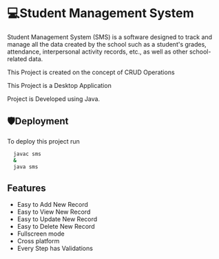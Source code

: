 
# 💻Student Management System


Student Management System (SMS) is a software designed to track and manage all the data created by the school such as a student's grades, attendance, interpersonal activity records, etc., as well as other school-related data.

This Project is created on the concept of CRUD Operations

This Project is a Desktop Application

Project is Developed using Java.



## 🛡Deployment

To deploy this project run

```bash
  javac sms
  &
  java sms
```


## Features

- Easy to Add New Record
- Easy to View New Record
- Easy to Update New Record
- Easy to Delete New Record
- Fullscreen mode
- Cross platform
- Every Step has Validations

